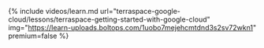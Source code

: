 {% include videos/learn.md
     url="terraspace-google-cloud/lessons/terraspace-getting-started-with-google-cloud"
     img="https://learn-uploads.boltops.com/1uobo7mejehcmtdnd3s2sv72wkn1"
     premium=false %}
